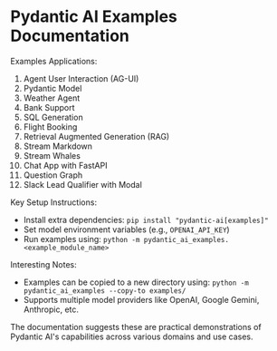# Pydantic AI Examples Documentation

Examples Applications:
1. Agent User Interaction (AG-UI)
2. Pydantic Model
3. Weather Agent
4. Bank Support
5. SQL Generation
6. Flight Booking
7. Retrieval Augmented Generation (RAG)
8. Stream Markdown
9. Stream Whales
10. Chat App with FastAPI
11. Question Graph
12. Slack Lead Qualifier with Modal

Key Setup Instructions:
- Install extra dependencies: `pip install "pydantic-ai[examples]"`
- Set model environment variables (e.g., `OPENAI_API_KEY`)
- Run examples using: `python -m pydantic_ai_examples.<example_module_name>`

Interesting Notes:
- Examples can be copied to a new directory using: `python -m pydantic_ai_examples --copy-to examples/`
- Supports multiple model providers like OpenAI, Google Gemini, Anthropic, etc.

The documentation suggests these are practical demonstrations of Pydantic AI's capabilities across various domains and use cases.